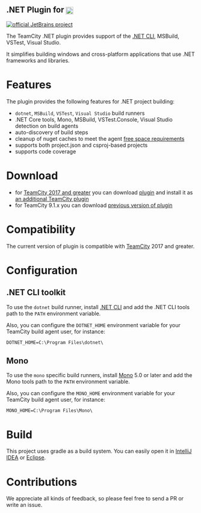 ## .NET Plugin for [<img src="https://cdn.worldvectorlogo.com/logos/teamcity.svg" height="20" align="center"/>](https://www.jetbrains.com/teamcity/)

[![official JetBrains project](http://jb.gg/badges/official.svg)](https://confluence.jetbrains.com/display/ALL/JetBrains+on+GitHub) <a href="https://teamcity.jetbrains.com/viewType.html?buildTypeId=TeamCityDotnetCorePluginBuild&guest=1"><img src="https://teamcity.jetbrains.com/app/rest/builds/buildType:(id:TeamCityDotnetCorePluginBuild)/statusIcon.svg" alt=""/></a>

The TeamCity .NET plugin provides support of the [.NET CLI](https://github.com/dotnet/cli), MSBuild, VSTest, Visual Studio.

It simplifies building windows and cross-platform applications that use .NET frameworks and libraries.

# Features

The plugin provides the following features for .NET project building:
* `dotnet`, `MSBuild`, `VSTest`, `Visual Studio` build runners
* .NET Core tools, Mono, MSBuild, VSTest.Console, Visual Studio detection on build agents
* auto-discovery of build steps
* cleanup of nuget caches to meet the agent [free space requirements](https://confluence.jetbrains.com/display/TCDL/Free+disk+space)
* supports both project.json and csproj-based projects
* supports code coverage
 
# Download

* for [TeamCity 2017 and greater](https://www.jetbrains.com/teamcity/download/) you can download [plugin](https://plugins.jetbrains.com/plugin/9190?pr=teamcity) and install it as [an additional TeamCity plugin](https://confluence.jetbrains.com/display/TCDL/Installing+Additional+Plugins)
* for TeamCity 9.1.x you can download [previous version of plugin](https://teamcity.jetbrains.com/repository/download/TeamCityDotnetCorePluginBuild/1179662:id/dotnet-core-plugin.zip)

# Compatibility

The current version of plugin is compatible with [TeamCity](https://www.jetbrains.com/teamcity/download/) 2017 and greater.

# Configuration

## .NET CLI toolkit

To use the `dotnet` build runner, install [.NET CLI](https://www.microsoft.com/net/core) and add the .NET CLI tools path to the `PATH` environment variable.

Also, you can configure the `DOTNET_HOME` environment variable for your TeamCity build agent user, for instance:

```
DOTNET_HOME=C:\Program Files\dotnet\
```

## Mono

To use the `mono` specific build runners, install [Mono](http://www.mono-project.com/download/) 5.0 or later and add the Mono tools path to the `PATH` environment variable.

Also, you can configure the `MONO_HOME` environment variable for your TeamCity build agent user, for instance:

```
MONO_HOME=C:\Program Files\Mono\
```

# Build

This project uses gradle as a build system. You can easily open it in [IntelliJ IDEA](https://www.jetbrains.com/idea/help/importing-project-from-gradle-model.html) or [Eclipse](http://gradle.org/eclipse/).

# Contributions

We appreciate all kinds of feedback, so please feel free to send a PR or write an issue.
